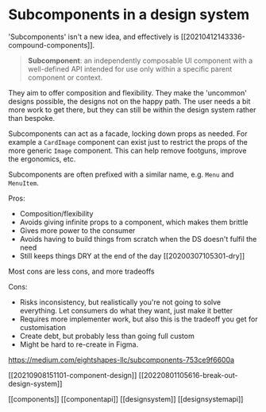 # Subcomponents in a design system

'Subcomponents' isn't a new idea, and effectively is [[20210412143336-compound-components]].

> **Subcomponent**: an independently composable UI component with a well-defined API intended for use only within a specific parent component or context.

They aim to offer composition and flexibility. They make the 'uncommon' designs possible, the designs not on the happy path. The user needs a bit more work to get there, but they can still be within the design system rather than bespoke.

Subcomponents can act as a facade, locking down props as needed. For example a `CardImage` component can exist just to restrict the props of the more generic `Image` component. This can help remove footguns, improve the ergonomics, etc.

Subcomponents are often prefixed with a similar name, e.g. `Menu` and `MenuItem`.

Pros:
- Composition/flexibility
- Avoids giving infinite props to a component, which makes them brittle
- Gives more power to the consumer
- Avoids having to build things from scratch when the DS doesn't fulfil the need
- Still keeps things DRY at the end of the day [[20200307105301-dry]]

Most cons are less cons, and more tradeoffs

Cons:
- Risks inconsistency, but realistically you're not going to solve everything. Let consumers do what they want, just make it better
- Requires more implementer work, but also this is the tradeoff you get for customisation
- Create debt, but probably less than going full custom
- Might be hard to re-create in Figma.

https://medium.com/eightshapes-llc/subcomponents-753ce9f6600a

[[20210908151101-component-design]]
[[20220801105616-break-out-design-system]]

[[components]]
[[componentapi]]
[[designsystem]]
[[designsystemapi]]